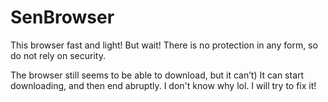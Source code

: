 # SenBrowser
This browser fast and light! But wait! There is no protection in any form, so do not rely on security.

The browser still seems to be able to download, but it can’t) It can start downloading, and then end abruptly. I don't know why lol. I will try to fix it!
